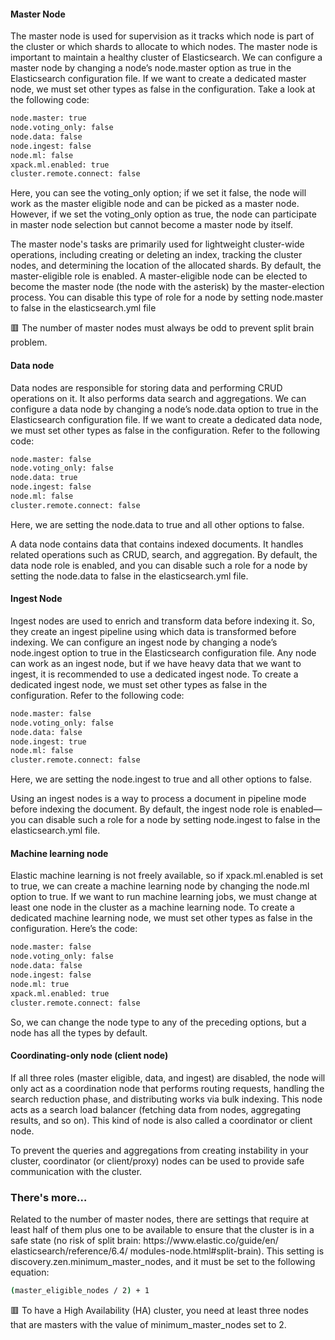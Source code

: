 #### Master Node
The master node is used for supervision as it tracks which node is part of
the cluster or which shards to allocate to which nodes. The master node is
important to maintain a healthy cluster of Elasticsearch. We can configure a
master node by changing a node’s node.master option as true in the
Elasticsearch configuration file. If we want to create a dedicated master
node, we must set other types as false in the configuration. Take a look at
the following code:
```sh
node.master: true
node.voting_only: false
node.data: false
node.ingest: false
node.ml: false
xpack.ml.enabled: true
cluster.remote.connect: false
```

Here, you can see the voting_only option; if we set it false, the node will
work as the master eligible node and can be picked as a master node.
However, if we set the voting_only option as true, the node can participate
in master node selection but cannot become a master node by itself.

The master node's tasks are primarily used for lightweight
cluster-wide operations, including creating or deleting an index, tracking the
cluster nodes, and determining the location of the allocated shards. By default,
the master-eligible role is enabled. A master-eligible node can be elected to
become the master node (the node with the asterisk) by the master-election
process. You can disable this type of role for a node by setting node.master to
false in the elasticsearch.yml file

🟥 The number of master nodes must always be odd to prevent split brain problem.

#### Data node
Data nodes are responsible for storing data and performing CRUD
operations on it. It also performs data search and aggregations. We can
configure a data node by changing a node’s node.data option to true in the
Elasticsearch configuration file. If we want to create a dedicated data node,
we must set other types as false in the configuration. Refer to the following
code:
```sh
node.master: false
node.voting_only: false
node.data: true
node.ingest: false
node.ml: false
cluster.remote.connect: false
```
Here, we are setting the node.data to true and all other options to false.

A data node contains data that contains indexed documents. It
handles related operations such as CRUD, search, and aggregation. By default,
the data node role is enabled, and you can disable such a role for a node by
setting the node.data to false in the elasticsearch.yml file.

#### Ingest Node
Ingest nodes are used to enrich and transform data before indexing it. So,
they create an ingest pipeline using which data is transformed before
indexing. We can configure an ingest node by changing a node’s
node.ingest option to true in the Elasticsearch configuration file. Any
node can work as an ingest node, but if we have heavy data that we want to
ingest, it is recommended to use a dedicated ingest node. To create a
dedicated ingest node, we must set other types as false in the configuration.
Refer to the following code:
```sh
node.master: false
node.voting_only: false
node.data: false
node.ingest: true
node.ml: false
cluster.remote.connect: false
```
Here, we are setting the node.ingest to true and all other options to false.

Using an ingest nodes is a way to process a document in pipeline
mode before indexing the document. By default, the ingest node role is
enabled—you can disable such a role for a node by setting node.ingest to
false in the elasticsearch.yml file.

#### Machine learning node
Elastic machine learning is not freely available, so if xpack.ml.enabled is
set to true, we can create a machine learning node by changing the node.ml
option to true. If we want to run machine learning jobs, we must change at
least one node in the cluster as a machine learning node. To create a
dedicated machine learning node, we must set other types as false in the
configuration. Here’s the code:
```sh
node.master: false
node.voting_only: false
node.data: false
node.ingest: false
node.ml: true
xpack.ml.enabled: true
cluster.remote.connect: false
```
So, we can change the node type to any of the preceding options, but a node
has all the types by default.

#### Coordinating-only node (client node)
If all three roles (master eligible, data, and ingest) are
disabled, the node will only act as a coordination node that performs routing
requests, handling the search reduction phase, and distributing works via bulk
indexing.
This node acts as a search load balancer (fetching data
from nodes, aggregating results, and so on). This kind of
node is also called a coordinator or client node.

To prevent the queries and aggregations from creating instability in your
cluster, coordinator (or client/proxy) nodes can be used to provide safe
communication with the cluster.

### There's more…
Related to the number of master nodes, there are settings that require at least half of
them plus one to be available to ensure that the cluster is in a safe state (no risk of
split brain: https:/​/​www.​elastic.​co/​guide/​en/​elasticsearch/​reference/​6.​4/
modules-​node.​html#split-​brain). This setting is discovery.zen.minimum_master_nodes, and it must be set to the following equation:
```sh
(master_eligible_nodes / 2) + 1
```
🟥 To have a High Availability (HA) cluster, you need at least three nodes that are masters with the value of minimum_master_nodes set to 2.


